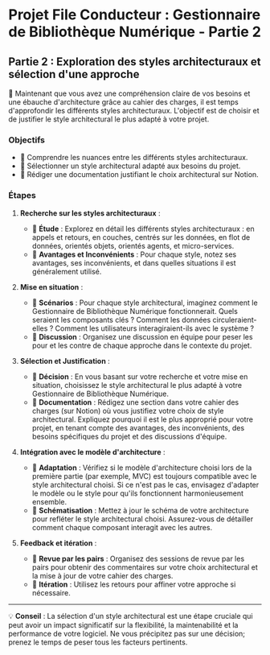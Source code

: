 # Projet File Conducteur : Gestionnaire de Bibliothèque Numérique - Partie 2

## Partie 2 : Exploration des styles architecturaux et sélection d'une approche

🎨 Maintenant que vous avez une compréhension claire de vos besoins et une ébauche d'architecture grâce au cahier des charges, il est temps d'approfondir les différents styles architecturaux. L'objectif est de choisir et de justifier le style architectural le plus adapté à votre projet.

### Objectifs

- 🎯 Comprendre les nuances entre les différents styles architecturaux.
- 🎯 Sélectionner un style architectural adapté aux besoins du projet.
- 🎯 Rédiger une documentation justifiant le choix architectural sur Notion.

### Étapes

1. **Recherche sur les styles architecturaux** :
    - 📌 **Étude** : Explorez en détail les différents styles architecturaux : en appels et retours, en couches, centrés sur les données, en flot de données, orientés objets, orientés agents, et micro-services.
    - 📌 **Avantages et Inconvénients** : Pour chaque style, notez ses avantages, ses inconvénients, et dans quelles situations il est généralement utilisé.

2. **Mise en situation** :
    - 📌 **Scénarios** : Pour chaque style architectural, imaginez comment le Gestionnaire de Bibliothèque Numérique fonctionnerait. Quels seraient les composants clés ? Comment les données circuleraient-elles ? Comment les utilisateurs interagiraient-ils avec le système ?
    - 📌 **Discussion** : Organisez une discussion en équipe pour peser les pour et les contre de chaque approche dans le contexte du projet.

3. **Sélection et Justification** :
    - 📌 **Décision** : En vous basant sur votre recherche et votre mise en situation, choisissez le style architectural le plus adapté à votre Gestionnaire de Bibliothèque Numérique.
    - 📌 **Documentation** : Rédigez une section dans votre cahier des charges (sur Notion) où vous justifiez votre choix de style architectural. Expliquez pourquoi il est le plus approprié pour votre projet, en tenant compte des avantages, des inconvénients, des besoins spécifiques du projet et des discussions d'équipe.

4. **Intégration avec le modèle d'architecture** :
    - 📌 **Adaptation** : Vérifiez si le modèle d'architecture choisi lors de la première partie (par exemple, MVC) est toujours compatible avec le style architectural choisi. Si ce n'est pas le cas, envisagez d'adapter le modèle ou le style pour qu'ils fonctionnent harmonieusement ensemble.
    - 📌 **Schématisation** : Mettez à jour le schéma de votre architecture pour refléter le style architectural choisi. Assurez-vous de détailler comment chaque composant interagit avec les autres.

5. **Feedback et itération** :
    - 📌 **Revue par les pairs** : Organisez des sessions de revue par les pairs pour obtenir des commentaires sur votre choix architectural et la mise à jour de votre cahier des charges.
    - 📌 **Itération** : Utilisez les retours pour affiner votre approche si nécessaire.

---

💡 **Conseil** : La sélection d'un style architectural est une étape cruciale qui peut avoir un impact significatif sur la flexibilité, la maintenabilité et la performance de votre logiciel. Ne vous précipitez pas sur une décision; prenez le temps de peser tous les facteurs pertinents.